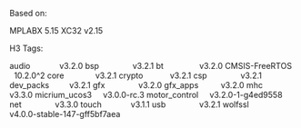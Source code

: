 Based on:
  
MPLABX 5.15
XC32 v2.15 

H3 Tags:

audio             v3.2.0
bsp               v3.2.1
bt                v3.2.0
CMSIS-FreeRTOS    10.2.0^2
core              v3.2.1
crypto            v3.2.1
csp               v3.2.1
dev_packs         v3.2.1
gfx               v3.2.0
gfx_apps          v3.2.0
mhc               v3.3.0
micrium_ucos3     v3.0.0-rc.3
motor_control     v3.2.0-1-g4ed9558
net               v3.3.0
touch             v3.1.1
usb               v3.2.1
wolfssl           v4.0.0-stable-147-gff5bf7aea
  
  
  
 
